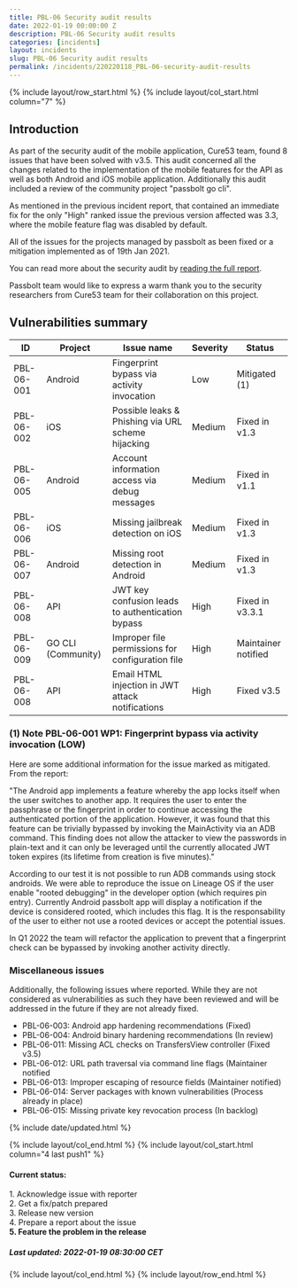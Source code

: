 ```yaml
---
title: PBL-06 Security audit results
date: 2022-01-19 00:00:00 Z
description: PBL-06 Security audit results
categories: [incidents]
layout: incidents
slug: PBL-06 Security audit results
permalink: /incidents/220220118_PBL-06-security-audit-results
---
```


{% include layout/row_start.html %}
{% include layout/col_start.html column="7" %}

## Introduction

As part of the security audit of the mobile application, Cure53 team, found 8 issues that have been solved
with v3.5. This audit concerned all the changes related to the implementation of the mobile features for the
API as well as both Android and iOS mobile application. Additionally this audit included a review of the community
project "passbolt go cli".

As mentioned in the previous incident report, that contained an immediate fix for the only "High" ranked issue
the previous version affected was 3.3, where the mobile feature flag was disabled by default. 

All of the issues for the projects managed by passbolt as been fixed or a mitigation implemented as of 19th Jan 2021.

You can read more about the security audit by [reading the full report](/assets/files/PBL-06-report.pdf).

Passbolt team would like to express a warm thank you to the security researchers from Cure53 team for their collaboration on 
this project.

## Vulnerabilities summary 

<table class="table-parameters">
  <thead>
    <tr>
      <th>ID</th>
      <th>Project</th>
      <th>Issue name</th>
      <th>Severity</th>
      <th>Status</th>
    </tr>
  </thead>
  <tbody>
    <tr>
      <td>PBL-06-001</td>
      <td>Android</td>
      <td>Fingerprint bypass via activity invocation</td>
      <td>Low</td>
      <td>Mitigated (1)</td>
    </tr>
    <tr>
      <td>PBL-06-002</td>
      <td>iOS</td>
      <td>Possible leaks & Phishing via URL scheme hijacking</td>
      <td>Medium</td>
      <td>Fixed in v1.3</td>
    </tr>
    <tr>
      <td>PBL-06-005</td>
      <td>Android</td>
      <td>Account information access via debug messages</td>
      <td>Medium</td>
      <td>Fixed in v1.1</td>
    </tr>
    <tr>
      <td>PBL-06-006</td>
      <td>iOS</td>
      <td>Missing jailbreak detection on iOS</td>
      <td>Medium</td>
      <td>Fixed in v1.3</td>
    </tr>
    <tr>
      <td>PBL-06-007</td>
      <td>Android</td>
      <td>Missing root detection in Android</td>
      <td>Medium</td>
      <td>Fixed in v1.3</td>
    </tr>
    <tr>
      <td>PBL-06-008</td>
      <td>API</td>
      <td>JWT key confusion leads to authentication bypass</td>
      <td>High</td>
      <td>Fixed in v3.3.1</td>
    </tr>
    <tr>
      <td>PBL-06-009</td>
      <td>GO CLI (Community)</td>
      <td>Improper file permissions for configuration file</td>
      <td>High</td>
      <td>Maintainer notified</td>
    </tr>
    <tr>
      <td>PBL-06-008</td>
      <td>API</td>
      <td>Email HTML injection in JWT attack notifications</td>
      <td>High</td>
      <td>Fixed v3.5</td>
    </tr>
  </tbody>
</table>


### (1) Note PBL-06-001 WP1: Fingerprint bypass via activity invocation (LOW)

Here are some additional information for the issue marked as mitigated. From the report:

"The Android app implements a feature whereby the app locks itself when the user switches to another app.
It requires the user to enter the passphrase or the fingerprint in order to continue accessing the authenticated
portion of the application. However, it was found that this feature can be trivially bypassed by invoking the
MainActivity via an ADB command. This finding does not allow the attacker to view the passwords in plain-text and 
it can only be leveraged until the currently allocated JWT token expires (its lifetime from creation is five minutes)."

According to our test it is not possible to run ADB commands using stock androids. We were able to reproduce the
issue on Lineage OS if the user enable "rooted debugging" in the developer option (which requires pin entry).
Currently Android passbolt app will display a notification if the device is considered rooted, which includes this flag.
It is the responsability of the user to either not use a rooted devices or accept the potential issues.

In Q1 2022 the team will refactor the application to prevent that a fingerprint check can be
bypassed by invoking another activity directly.

### Miscellaneous issues

Additionally, the following issues where reported. While they are not considered as vulnerabilities as such
they have been reviewed and will be addressed in the future if they are not already fixed.

- PBL-06-003: Android app hardening recommendations (Fixed)
- PBL-06-004: Android binary hardening recommendations (In review)
- PBL-06-011: Missing ACL checks on TransfersView controller (Fixed v3.5)
- PBL-06-012: URL path traversal via command line flags (Maintainer notified
- PBL-06-013: Improper escaping of resource fields (Maintainer notified)
- PBL-06-014: Server packages with known vulnerabilities (Process already in place)
- PBL-06-015: Missing private key revocation process (In backlog)


{% include date/updated.html %}

{% include layout/col_end.html %}
{% include layout/col_start.html column="4 last push1" %}
<div class="tldr message success">
    <h4>Current status:</h4>
    1. Acknowledge issue with reporter<br/>
    2. Get a fix/patch prepared<br/>
    3. Release new version<br/>
    4. Prepare a report about the issue<br/>
    <strong>5. Feature the problem in the release</strong>
    <h5>Last updated: 2022-01-19 08:30:00 CET</h5>
</div>
{% include layout/col_end.html %}
{% include layout/row_end.html %}
